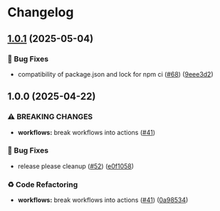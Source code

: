 # Changelog

## [1.0.1](https://github.com/MapColonies/shared-workflows/compare/eslint-v1.0.0...eslint-v1.0.1) (2025-05-04)


### 🐛 Bug Fixes

* compatibility of package.json and lock for npm ci ([#68](https://github.com/MapColonies/shared-workflows/issues/68)) ([9eee3d2](https://github.com/MapColonies/shared-workflows/commit/9eee3d24fed67883a1b7c27cfa5c73ecdb0bb646))

## 1.0.0 (2025-04-22)


### ⚠ BREAKING CHANGES

* **workflows:** break workflows into actions ([#41](https://github.com/MapColonies/shared-workflows/issues/41))

### 🐛 Bug Fixes

* release please cleanup ([#52](https://github.com/MapColonies/shared-workflows/issues/52)) ([e0f1058](https://github.com/MapColonies/shared-workflows/commit/e0f1058fb4bee4f89835709972e8ad6c8a3382f6))


### ♻️ Code Refactoring

* **workflows:** break workflows into actions ([#41](https://github.com/MapColonies/shared-workflows/issues/41)) ([0a98534](https://github.com/MapColonies/shared-workflows/commit/0a9853421116d3bcc4cae4681977857cbc518e51))
